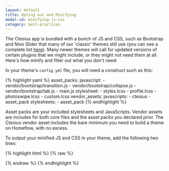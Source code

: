 ```yaml
---
layout: default
title: Opting out and Minifying
modal-id: minifying-js-css
category: best-practices
---
```

The Ctesius app is bundled with a bunch of JS and CSS, such as Bootstrap and Nivo Slider that many of our 'classic' themes still use (you can see a complete list [here](/appendix/application-js)). Many newer themes will call for updated versions of certain plugins that we might include, or they might not need them at all. Here's how minify and filter out what you don't need:

In your theme's ``config.yml`` file, you will need a construct such as this:

{% highlight yaml %}
  asset_packs:
    javascript:
      - vendor/bootstrap/transition.js
      - vendor/bootstrap/collapse.js
      - vendor/bootstrap/tab.js
      - main.js
    stylesheet:
      - styles.lcss
      - profile.lcss
      - photoswipe.lcss
      - custom.lcss
  vendor_assets:
    javascripts:
      - ctesius
      - asset_pack
    stylesheets:
      - asset_pack
{% endhighlight %}

Asset packs are your included stylesheets and JavaScripts. Vendor assets are includes for both core files and the asset packs you declared prior. The Ctesius vendor asset includes the bare minimum you need to build a theme on Homeflow, with no excess.

To output your minified JS and CSS in your theme, add the following two lines:

{% highlight html %}
{% raw %}
<script src="/liquid_assets/javascript_pack.js"></script>

<link href="/liquid_assets/stylesheet_pack.css" rel="stylesheet" type="text/css" />
{% endraw %}
{% endhighlight %}